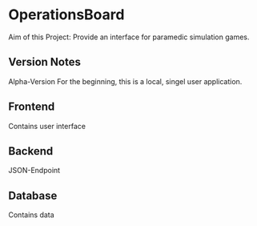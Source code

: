 # OperationsBoard

Aim of this Project:
Provide an interface for paramedic simulation games.


## Version Notes
Alpha-Version
For the beginning, this is a local, singel user application.


## Frontend
Contains user interface

## Backend
JSON-Endpoint

## Database
Contains data